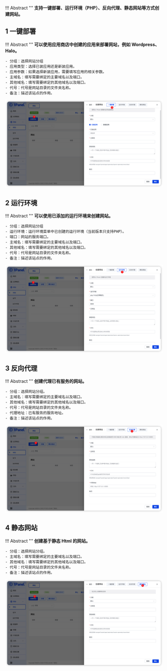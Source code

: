 
!!! Abstract ""
    **支持一键部署、运行环境（PHP）、反向代理、静态网站等方式创建网站。**

## 1 一键部署

!!! Abstract ""
    **可以使用应用商店中创建的应用来部署网站，例如 Wordpress、Halo。**

    - 分组：选择网站分组
    - 应用类型：选择已装应用还是新装应用。
    - 应用参数：如果选择新装应用，需要填写应用的相关参数。
    - 主域名：填写需要绑定的主要域名以及端口。
    - 其他域名：填写需要绑定的其他域名以及端口。
    - 代号：代号是网站目录的文件夹名称。
    - 备注：描述该站点的作用。

![img.png](../../img/websites/auto_create.png)

## 2 运行环境

!!! Abstract ""
    **可以使用已添加的运行环境来创建网站。**

    - 分组：选择网站分组
    - 运行环境：运行环境菜单中已创建的运行环境（当前版本只支持PHP）。
    - 端口：网站的服务端口。
    - 主域名：填写需要绑定的主要域名以及端口。
    - 其他域名：填写需要绑定的其他域名以及端口。
    - 代号：代号是网站目录的文件夹名称。
    - 备注：描述该站点的作用。

![img.png](../../img/websites/website_runtime_create.png)

## 3 反向代理

!!! Abstract ""
    **创建代理已有服务的网站。**

    - 分组：选择网站分组。
    - 主域名：填写需要绑定的主要域名以及端口。
    - 其他域名：填写需要绑定的其他域名以及端口。
    - 代号：代号是网站目录的文件夹名称。
    - 代理地址：已有服务的服务地址。
    - 备注：描述该站点的作用。

![img.png](../../img/websites/proxy_create.png)

## 4 静态网站

!!! Abstract ""
    **创建基于静态 Html 的网站。**

    - 分组：选择网站分组。
    - 主域名：填写需要绑定的主要域名以及端口。
    - 其他域名：填写需要绑定的其他域名以及端口。
    - 代号：代号是网站目录的文件夹名称。
    - 备注：描述该站点的作用。

![img.png](../../img/websites/static_create.png)
